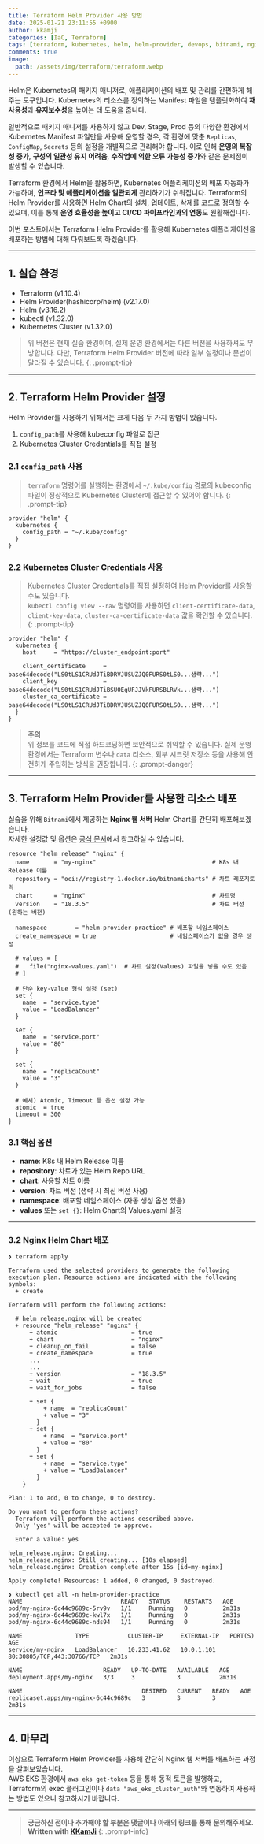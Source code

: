 ```yaml
---
title: Terraform Helm Provider 사용 방법
date: 2025-01-21 23:11:55 +0900
author: kkamji
categories: [IaC, Terraform]
tags: [terraform, kubernetes, helm, helm-provider, devops, bitnami, nginx]     # TAG names should always be lowercase
comments: true
image:
  path: /assets/img/terraform/terraform.webp
---
```


Helm은 Kubernetes의 패키지 매니저로, 애플리케이션의 배포 및 관리를 간편하게 해주는 도구입니다. Kubernetes의 리소스를 정의하는 Manifest 파일을 템플릿화하여 **재사용성**과 **유지보수성**을 높이는 데 도움을 줍니다.

일반적으로 패키지 매니저를 사용하지 않고 Dev, Stage, Prod 등의 다양한 환경에서 Kubernetes Manifest 파일만을 사용해 운영할 경우, 각 환경에 맞춘 `Replicas`, `ConfigMap`, `Secrets` 등의 설정을 개별적으로 관리해야 합니다. 이로 인해 **운영의 복잡성 증가**, **구성의 일관성 유지 어려움**, **수작업에 의한 오류 가능성 증가**와 같은 문제점이 발생할 수 있습니다.

Terraform 환경에서 Helm을 활용하면, Kubernetes 애플리케이션의 배포 자동화가 가능하며, **인프라 및 애플리케이션을 일관되게** 관리하기가 쉬워집니다. Terraform의 Helm Provider를 사용하면 Helm Chart의 설치, 업데이트, 삭제를 코드로 정의할 수 있으며, 이를 통해 **운영 효율성을 높이고 CI/CD 파이프라인과의 연동**도 원활해집니다.

이번 포스트에서는 Terraform Helm Provider를 활용해 Kubernetes 애플리케이션을 배포하는 방법에 대해 다뤄보도록 하겠습니다.

---

## 1. 실습 환경

- Terraform (v1.10.4)
- Helm Provider(hashicorp/helm) (v2.17.0)
- Helm (v3.16.2)
- kubectl (v1.32.0)
- Kubernetes Cluster (v1.32.0)

> 위 버전은 현재 실습 환경이며, 실제 운영 환경에서는 다른 버전을 사용하셔도 무방합니다. 다만, Terraform Helm Provider 버전에 따라 일부 설정이나 문법이 달라질 수 있습니다.
{: .prompt-tip}

---

## 2. Terraform Helm Provider 설정

Helm Provider를 사용하기 위해서는 크게 다음 두 가지 방법이 있습니다.

1. `config_path`를 사용해 kubeconfig 파일로 접근  
2. Kubernetes Cluster Credentials를 직접 설정

### 2.1 `config_path` 사용

> `terraform` 명령어를 실행하는 환경에서 `~/.kube/config` 경로의 kubeconfig 파일이 정상적으로 Kubernetes Cluster에 접근할 수 있어야 합니다.
{: .prompt-tip}

```hcl
provider "helm" {
  kubernetes {
    config_path = "~/.kube/config"
  }
}
```

### 2.2 Kubernetes Cluster Credentials 사용

> Kubernetes Cluster Credentials를 직접 설정하여 Helm Provider를 사용할 수도 있습니다.  
> `kubectl config view --raw` 명령어를 사용하면 `client-certificate-data`, `client-key-data`, `cluster-ca-certificate-data` 값을 확인할 수 있습니다.
{: .prompt-tip}

```hcl
provider "helm" {
  kubernetes {
    host     = "https://cluster_endpoint:port"

    client_certificate     = base64decode("LS0tLS1CRUdJTiBDRVJUSUZJQ0FURS0tLS0...생략...")
    client_key             = base64decode("LS0tLS1CRUdJTiBSU0EgUFJJVkFURSBLRVk...생략...")
    cluster_ca_certificate = base64decode("LS0tLS1CRUdJTiBDRVJUSUZJQ0FURS0tLS0...생략...")
  }
}
```

> **주의**  
> 위 정보를 코드에 직접 하드코딩하면 보안적으로 취약할 수 있습니다. 실제 운영 환경에서는 Terraform 변수나 `data` 리소스, 외부 시크릿 저장소 등을 사용해 안전하게 주입하는 방식을 권장합니다.
{: .prompt-danger}

---

## 3. Terraform Helm Provider를 사용한 리소스 배포

실습을 위해 `Bitnami`에서 제공하는 **Nginx 웹 서버** Helm Chart를 간단히 배포해보겠습니다.  
자세한 설정값 및 옵션은 [공식 문서](https://registry.terraform.io/providers/hashicorp/helm/latest/docs)에서 참고하실 수 있습니다.

```hcl
resource "helm_release" "nginx" {
  name       = "my-nginx"                                 # K8s 내 Release 이름
  repository = "oci://registry-1.docker.io/bitnamicharts" # 차트 레포지토리
  chart      = "nginx"                                    # 차트명
  version    = "18.3.5"                                   # 차트 버전 (원하는 버전)

  namespace        = "helm-provider-practice" # 배포할 네임스페이스
  create_namespace = true                     # 네임스페이스가 없을 경우 생성

  # values = [
  #   file("nginx-values.yaml")  # 차트 설정(Values) 파일을 넣을 수도 있음
  # ]

  # 단순 key-value 형식 설정 (set)
  set {
    name  = "service.type"
    value = "LoadBalancer"
  }

  set {
    name  = "service.port"
    value = "80"
  }

  set {
    name  = "replicaCount"
    value = "3"
  }

  # 예시) Atomic, Timeout 등 옵션 설정 가능
  atomic  = true
  timeout = 300
} 
```

### 3.1 핵심 옵션

- **name**: K8s 내 Helm Release 이름
- **repository**: 차트가 있는 Helm Repo URL
- **chart**: 사용할 차트 이름
- **version**: 차트 버전 (생략 시 최신 버전 사용)
- **namespace**: 배포할 네임스페이스 (자동 생성 옵션 있음)
- **values** 또는 `set {}`: Helm Chart의 Values.yaml 설정

---

### 3.2 Nginx Helm Chart 배포

```shell
❯ terraform apply

Terraform used the selected providers to generate the following execution plan. Resource actions are indicated with the following symbols:
  + create

Terraform will perform the following actions:

  # helm_release.nginx will be created
  + resource "helm_release" "nginx" {
      + atomic                     = true
      + chart                      = "nginx"
      + cleanup_on_fail            = false
      + create_namespace           = true
      ...
      ...
      + version                    = "18.3.5"
      + wait                       = true
      + wait_for_jobs              = false

      + set {
          + name  = "replicaCount"
          + value = "3"
        }
      + set {
          + name  = "service.port"
          + value = "80"
        }
      + set {
          + name  = "service.type"
          + value = "LoadBalancer"
        }
    }

Plan: 1 to add, 0 to change, 0 to destroy.

Do you want to perform these actions?
  Terraform will perform the actions described above.
  Only 'yes' will be accepted to approve.

  Enter a value: yes

helm_release.nginx: Creating...
helm_release.nginx: Still creating... [10s elapsed]
helm_release.nginx: Creation complete after 15s [id=my-nginx]

Apply complete! Resources: 1 added, 0 changed, 0 destroyed.

❯ kubectl get all -n helm-provider-practice
NAME                            READY   STATUS    RESTARTS   AGE
pod/my-nginx-6c44c9689c-5rv9v   1/1     Running   0          2m31s
pod/my-nginx-6c44c9689c-kwl7x   1/1     Running   0          2m31s
pod/my-nginx-6c44c9689c-nds94   1/1     Running   0          2m31s

NAME               TYPE           CLUSTER-IP     EXTERNAL-IP   PORT(S)                      AGE
service/my-nginx   LoadBalancer   10.233.41.62   10.0.1.101    80:30805/TCP,443:30766/TCP   2m31s

NAME                       READY   UP-TO-DATE   AVAILABLE   AGE
deployment.apps/my-nginx   3/3     3            3           2m31s

NAME                                  DESIRED   CURRENT   READY   AGE
replicaset.apps/my-nginx-6c44c9689c   3         3         3       2m31s
```

---

## 4. 마무리

이상으로 Terraform Helm Provider를 사용해 간단히 Nginx 웹 서버를 배포하는 과정을 살펴보았습니다.  
AWS EKS 환경에서 `aws eks get-token` 등을 통해 동적 토큰을 발행하고, Terraform의 exec 플러그인이나 `data "aws_eks_cluster_auth"`와 연동하여 사용하는 방법도 있으니 참고하시기 바랍니다.

---
> **궁금하신 점이나 추가해야 할 부분은 댓글이나 아래의 링크를 통해 문의해주세요.**  
> **Written with [KKamJi](https://www.linkedin.com/in/taejikim/)**
{: .prompt-info}
